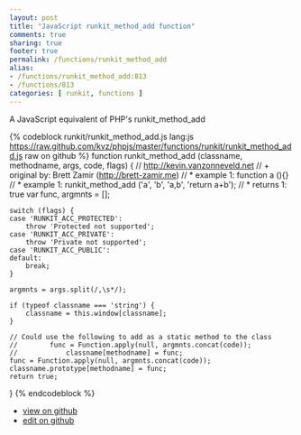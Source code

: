```yaml
---
layout: post
title: "JavaScript runkit_method_add function"
comments: true
sharing: true
footer: true
permalink: /functions/runkit_method_add
alias:
- /functions/runkit_method_add:813
- /functions/813
categories: [ runkit, functions ]
---
```

A JavaScript equivalent of PHP's runkit_method_add
<!-- more -->
{% codeblock runkit/runkit_method_add.js lang:js https://raw.github.com/kvz/phpjs/master/functions/runkit/runkit_method_add.js raw on github %}
function runkit_method_add (classname, methodname, args, code, flags) {
    // http://kevin.vanzonneveld.net
    // +   original by: Brett Zamir (http://brett-zamir.me)
    // *     example 1: function a (){}
    // *     example 1: runkit_method_add ('a', 'b', 'a,b', 'return a+b');
    // *     returns 1: true
    var func, argmnts = [];

    switch (flags) {
    case 'RUNKIT_ACC_PROTECTED':
        throw 'Protected not supported';
    case 'RUNKIT_ACC_PRIVATE':
        throw 'Private not supported';
    case 'RUNKIT_ACC_PUBLIC':
    default:
        break;
    }

    argmnts = args.split(/,\s*/);

    if (typeof classname === 'string') {
        classname = this.window[classname];
    }

    // Could use the following to add as a static method to the class
    //        func = Function.apply(null, argmnts.concat(code));
    //            classname[methodname] = func;
    func = Function.apply(null, argmnts.concat(code));
    classname.prototype[methodname] = func;
    return true;
}
{% endcodeblock %}
<ul>
 <li><a href="https://github.com/kvz/phpjs/blob/master/functions/runkit/runkit_method_add.js">view on github</a></li>
 <li><a href="https://github.com/kvz/phpjs/edit/master/functions/runkit/runkit_method_add.js">edit on github</a></li>
</ul>
